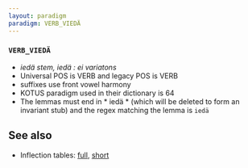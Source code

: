 ```yaml
---
layout: paradigm
paradigm: VERB_VIEDÄ
---
```

### ` VERB_VIEDÄ `

* _iedä stem, iedä : ei variatons_
* Universal POS is VERB and legacy POS is VERB
* suffixes use front vowel harmony
* KOTUS paradigm used in their dictionary is 64
* The lemmas must end in * iedä * (which will be deleted to form an invariant stub) and the regex matching the lemma is ` iedä `

## See also

* Inflection tables: [full](gen/V/viedä.html), [short](gen/V/viedä_wikt.html)

